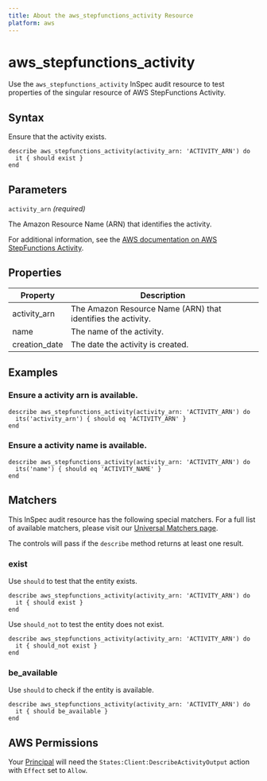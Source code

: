 ```yaml
---
title: About the aws_stepfunctions_activity Resource
platform: aws
---
```


# aws_stepfunctions_activity

Use the `aws_stepfunctions_activity` InSpec audit resource to test properties of the singular resource of AWS StepFunctions Activity.

## Syntax

Ensure that the activity exists.

    describe aws_stepfunctions_activity(activity_arn: 'ACTIVITY_ARN') do
      it { should exist }
    end

## Parameters

`activity_arn` _(required)_

The Amazon Resource Name (ARN) that identifies the activity.

For additional information, see the [AWS documentation on AWS StepFunctions Activity](https://docs.aws.amazon.com/AWSCloudFormation/latest/UserGuide/aws-resource-stepfunctions-activity.html).

## Properties

| Property | Description | 
| --- | --- | 
| activity_arn | The Amazon Resource Name (ARN) that identifies the activity. | 
| name | The name of the activity. | 
| creation_date | The date the activity is created. | 

## Examples

### Ensure a activity arn is available.
    describe aws_stepfunctions_activity(activity_arn: 'ACTIVITY_ARN') do
      its('activity_arn') { should eq 'ACTIVITY_ARN' }
    end

### Ensure a activity name is available.
    describe aws_stepfunctions_activity(activity_arn: 'ACTIVITY_ARN') do
      its('name') { should eq 'ACTIVITY_NAME' }
    end

## Matchers

This InSpec audit resource has the following special matchers. For a full list of available matchers, please visit our [Universal Matchers page](https://www.inspec.io/docs/reference/matchers/).

The controls will pass if the `describe` method returns at least one result.

### exist

Use `should` to test that the entity exists.

    describe aws_stepfunctions_activity(activity_arn: 'ACTIVITY_ARN') do
      it { should exist }
    end

Use `should_not` to test the entity does not exist.

    describe aws_stepfunctions_activity(activity_arn: 'ACTIVITY_ARN') do
      it { should_not exist }
    end

### be_available

Use `should` to check if the entity is available.

    describe aws_stepfunctions_activity(activity_arn: 'ACTIVITY_ARN') do
      it { should be_available }
    end

## AWS Permissions

Your [Principal](https://docs.aws.amazon.com/IAM/latest/UserGuide/intro-structure.html#intro-structure-principal) will need the `States:Client:DescribeActivityOutput` action with `Effect` set to `Allow`.